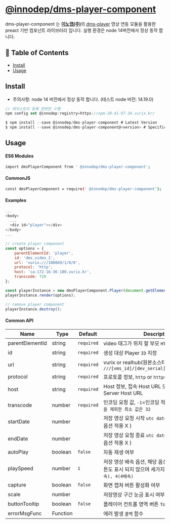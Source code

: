 # [@innodep/dms-player-component](https://innodep.co.kr/renew/)

dms-player-component 는 [**이노뎁(주)**](http://www.innodep.com/)의 [dms-player](https://www.npmjs.com/package/dms-player) 영상 연동 모듈을 활용한 preact 기반 컴포넌트 라이브러리 입니다. 실행 환경은 node 14버전에서 정상 동작 합니다.

## 🚩 Table of Contents

- [Install](#install)
- [Usage](#usage)

## Install

- 주의사항: node 14 버전에서 정상 동작 합니다. (테스트 node 버전: 14.19.0)

```typescript
// 레지스트리 등록 한번만 수행
npm config set @innodep:registry=https://npm-20-41-97-34.vurix.kr/

$ npm install --save @innodep/dms-player-component # Latest Version
$ npm install --save @innodep/dms-player-component@<version> # Specific Version
```

## Usage

#### ES6 Modules

```sh
import dmsPlayerComponent from ' @innodep/dms-player-component';
```

#### CommonJS

```sh
const dmsPlayerComponent = require(' @innodep/dms-player-component');
```

#### Examples

```js
...
<body>
  ...
  <div id="player"></div>
</body>
...

// create player component
const options = {
    parentElementId: 'player',
    id: 'dms_video_1',
    url: 'vurix:///100869/1/0/0',
    protocol: 'http',
    host: 'ca-172-16-36-180.vurix.kr',
    transcode: 720
};

const playerInstance = new dmsPlayerComponent.Player(document.getElementById('player'));
playerInstance.render(options);

// remove player component
playerInstance.destroy();
```

#### Common API

| Name            | Type     | Default    | Description                                                                                                       |
| --------------- | -------- | ---------- | ----------------------------------------------------------------------------------------------------------------- |
| parentElementId | string   | `required` | video 태그가 위치 할 부모 `HTML Element ID`                                                                       |
| id              | string   | `required` | 생성 대상 Player `ID` 지정                                                                                        |
| url             | string   | `required` | vurix or realhub(원본소스타입) -> `///[vms_id]/[dev_serial]/[channel]/[media]`                                    |
| protocol        | string   | `required` | 프로토콜 정보, `http` or `https`                                                                                  |
| host            | string   | `required` | Host 정보, 접속 Host URL 또는 사용 할 Media Server Host URL                                                       |
| transcode       | number   | `required` | 인코딩 요청 값, `-1`=인코딩 적용 X, `0`=원본, `-1, 0을 제외한 최소 값은 32`                                       |
| startDate       | number   |            | 저장 영상 요청 시작 `utc datetime` (실시간 재생 시 옵션 적용 X )                                                  |
| endDate         | number   |            | 저장 영상 요청 종료 `utc datetime` (실시간 재생 시 옵션 적용 X )                                                  |
| autoPlay        | boolean  | `false`    | 자동 재생 여부                                                                                                    |
| playSpeed       | number   | `1`        | 저장 영상 배속 옵션, 해당 옵션이 없을 경우, 배속 버튼도 표시 되지 않으며 세가지 옵션 제공 `1, 2(2배속), 4(4배속)` |
| capture         | boolean  | `false`    | 화면 캡쳐 버튼 활성화 여부                                                                                        |
| scale           | number   |            | 저장영상 구간 눈금 표시 여부 및 눈금 표시 갯수                                                                    |
| buttonTooltip   | boolean  | `false`    | 플레이어 컨트롤 영역 버튼 `Tooltip` 표시 여부                                                                     |
| errorMsgFunc    | Function |            | 에러 발생 `콜백` 함수                                                                                             |
